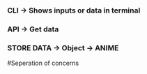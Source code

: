### CLI -> Shows inputs or data in terminal
### API -> Get data
### STORE DATA -> Object -> ANIME



#Seperation of concerns
